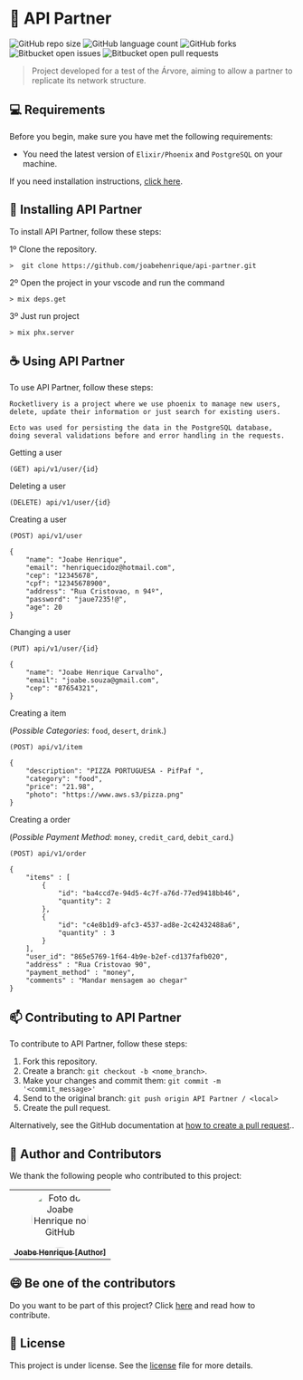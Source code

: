 # 🚀 API Partner

![GitHub repo size](https://img.shields.io/github/repo-size/joabehenrique/api-partner?style=flat)
![GitHub language count](https://img.shields.io/github/languages/count/joabehenrique/api-partner?style=flat)
![GitHub forks](https://img.shields.io/github/forks/joabehenrique/api-partner?style=flat)
![Bitbucket open issues](https://img.shields.io/bitbucket/issues/joabehenrique/api-partner?style=flat)
![Bitbucket open pull requests](https://img.shields.io/bitbucket/pr-raw/joabehenrique/api-partner?style=flat)

> Project developed for a test of the Árvore, aiming to allow a partner to replicate its network structure.

## 💻 Requirements

Before you begin, make sure you have met the following requirements:

- You need the latest version of `Elixir/Phoenix` and `PostgreSQL` on your machine.

If you need installation instructions, [click here](https://hexdocs.pm/phoenix/installation.html).

## 🚀 Installing API Partner

To install API Partner, follow these steps:

1º Clone the repository.

```
>  git clone https://github.com/joabehenrique/api-partner.git
```

2º Open the project in your vscode and run the command

```
> mix deps.get
```

3º Just run project

```
> mix phx.server
```

## ☕ Using API Partner

To use API Partner, follow these steps:

```
Rocketlivery is a project where we use phoenix to manage new users,
delete, update their information or just search for existing users.

Ecto was used for persisting the data in the PostgreSQL database,
doing several validations before and error handling in the requests.
```

Getting a user

```
(GET) api/v1/user/{id}
```

Deleting a user

```
(DELETE) api/v1/user/{id}
```

Creating a user

```
(POST) api/v1/user

{
    "name": "Joabe Henrique",
    "email": "henriquecidoz@hotmail.com",
    "cep": "12345678",
    "cpf": "12345678900",
    "address": "Rua Cristovao, n 94º",
    "password": "jaue7235!@",
    "age": 20
}
```

Changing a user

```
(PUT) api/v1/user/{id}

{
    "name": "Joabe Henrique Carvalho",
    "email": "joabe.souza@gmail.com",
    "cep": "87654321",
}
```

Creating a item

(_Possible Categories_: `food`, `desert`, `drink`.)

```
(POST) api/v1/item

{
    "description": "PIZZA PORTUGUESA - PifPaf ",
    "category": "food",
    "price": "21.98",
    "photo": "https://www.aws.s3/pizza.png"
}
```

Creating a order

(_Possible Payment Method_: `money`, `credit_card`, `debit_card`.)

```
(POST) api/v1/order

{
    "items" : [
        {
            "id": "ba4ccd7e-94d5-4c7f-a76d-77ed9418bb46",
            "quantity": 2
        },
        {
            "id": "c4e8b1d9-afc3-4537-ad8e-2c42432488a6",
            "quantity" : 3
        }
    ],
    "user_id": "865e5769-1f64-4b9e-b2ef-cd137fafb020",
    "address" : "Rua Cristovao 90",
    "payment_method" : "money",
    "comments" : "Mandar mensagem ao chegar"
}
```

## 📫 Contributing to API Partner

To contribute to API Partner, follow these steps:

1. Fork this repository.
2. Create a branch: `git checkout -b <nome_branch>`.
3. Make your changes and commit them: `git commit -m '<commit_message>'`
4. Send to the original branch: `git push origin API Partner / <local>`
5. Create the pull request.

Alternatively, see the GitHub documentation at [how to create a pull request](https://help.github.com/en/github/collaborating-with-issues-and-pull-requests/creating-a-pull-request)..

## 🤝 Author and Contributors

We thank the following people who contributed to this project:

<table>
  <tr>
    <td align="center">
      <a href="https://github.com/joabehenrique">
        <img src="https://avatars3.githubusercontent.com/u/64988299" width="100px" style="border-radius: 90px" alt="Foto do Joabe Henrique no GitHub"/><br>
        <sub>
          <b>Joabe Henrique [Author]</b>
        </sub>
      </a>
    </td>
  </tr>
</table>

## 😄 Be one of the contributors<br>

Do you want to be part of this project? Click [here](https://github.com/joabehenrique/api-partner/blob/master/CONTRIBUTING.md) and read how to contribute.

## 📝 License

This project is under license. See the [license](https://github.com/joabehenrique/api-partner/blob/master/LICENSE.md) file for more details.
